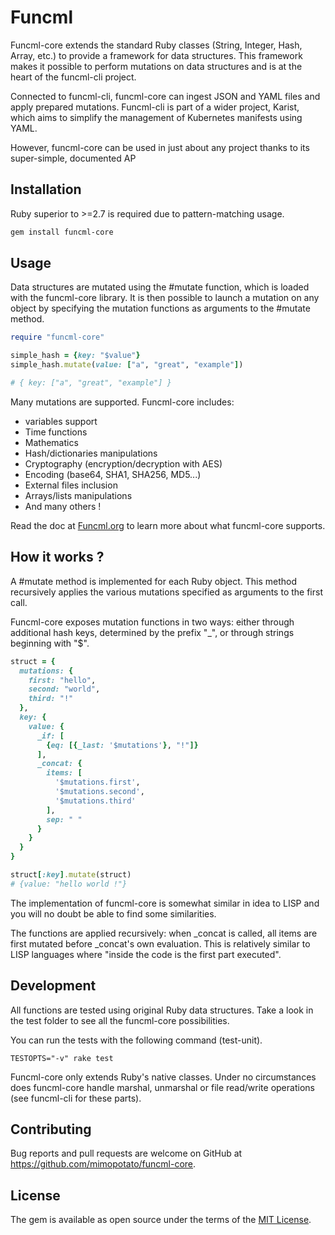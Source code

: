# Funcml

Funcml-core extends the standard Ruby classes (String, Integer, Hash, Array, etc.) to provide a framework for data structures. This framework makes it possible to perform mutations on data structures and is at the heart of the funcml-cli project.

Connected to funcml-cli, funcml-core can ingest JSON and YAML files and apply prepared mutations. Funcml-cli is part of a wider project, Karist, which aims to simplify the management of Kubernetes manifests using YAML.

However, funcml-core can be used in just about any project thanks to its super-simple, documented AP

## Installation

Ruby superior to >=2.7 is required due to pattern-matching usage.

```bash
gem install funcml-core
```

## Usage

Data structures are mutated using the #mutate function, which is loaded with the funcml-core library. It is then possible to launch a mutation on any object by specifying the mutation functions as arguments to the #mutate method.

```ruby
require "funcml-core"

simple_hash = {key: "$value"}
simple_hash.mutate(value: ["a", "great", "example"])

# { key: ["a", "great", "example"] }
```

Many mutations are supported. Funcml-core includes:

* variables support
* Time functions
* Mathematics
* Hash/dictionaries manipulations
* Cryptography (encryption/decryption with AES)
* Encoding (base64, SHA1, SHA256, MD5...)
* External files inclusion
* Arrays/lists manipulations
* And many others !

Read the doc at [Funcml.org](https://funcml.org) to learn more about what funcml-core supports.

## How it works ?

A #mutate method is implemented for each Ruby object. This method recursively applies the various mutations specified as arguments to the first call.

Funcml-core exposes mutation functions in two ways: either through additional hash keys, determined by the prefix "_", or through strings beginning with "$".

```ruby
struct = {
  mutations: {
    first: "hello",
    second: "world",
    third: "!"
  },
  key: {
    value: {
      _if: [
        {eq: [{_last: '$mutations'}, "!"]}
      ],
      _concat: {
        items: [
          '$mutations.first', 
          '$mutations.second', 
          '$mutations.third'
        ],
        sep: " "
      }
    }
  }
}

struct[:key].mutate(struct)
# {value: "hello world !"}
```

The implementation of funcml-core is somewhat similar in idea to LISP and you will no doubt be able to find some similarities.

The functions are applied recursively: when _concat is called, all items are first mutated before _concat's own evaluation. This is relatively similar to LISP languages where "inside the code is the first part executed".

## Development

All functions are tested using original Ruby data structures. Take a look in the test folder to see all the funcml-core possibilities.


You can run the tests with the following command (test-unit).

```
TESTOPTS="-v" rake test
```

Funcml-core only extends Ruby's native classes. Under no circumstances does funcml-core handle marshal, unmarshal or file read/write operations (see funcml-cli for these parts).

## Contributing

Bug reports and pull requests are welcome on GitHub at https://github.com/mimopotato/funcml-core.

## License

The gem is available as open source under the terms of the [MIT License](https://opensource.org/licenses/MIT).
